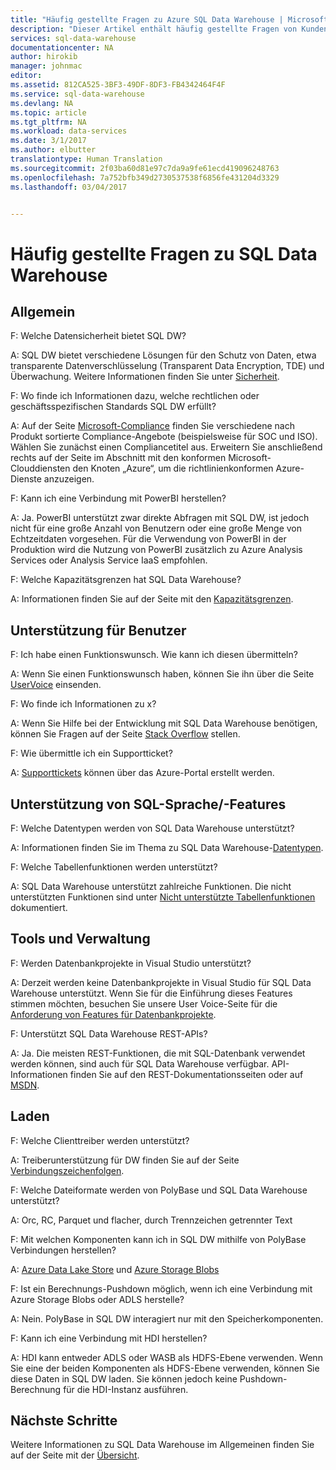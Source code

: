 ```yaml
---
title: "Häufig gestellte Fragen zu Azure SQL Data Warehouse | Microsoft-Dokumentation"
description: "Dieser Artikel enthält häufig gestellte Fragen von Kunden und Entwicklern zu Azure SQL Data Warehouse."
services: sql-data-warehouse
documentationcenter: NA
author: hirokib
manager: johnmac
editor: 
ms.assetid: 812CA525-3BF3-49DF-8DF3-FB4342464F4F
ms.service: sql-data-warehouse
ms.devlang: NA
ms.topic: article
ms.tgt_pltfrm: NA
ms.workload: data-services
ms.date: 3/1/2017
ms.author: elbutter
translationtype: Human Translation
ms.sourcegitcommit: 2f03ba60d81e97c7da9a9fe61ecd419096248763
ms.openlocfilehash: 7a752bfb349d2730537538f6856fe431204d3329
ms.lasthandoff: 03/04/2017


---
```


# <a name="sql-data-warehouse-frequently-asked-questions"></a>Häufig gestellte Fragen zu SQL Data Warehouse

## <a name="general"></a>Allgemein

F: Welche Datensicherheit bietet SQL DW?

A: SQL DW bietet verschiedene Lösungen für den Schutz von Daten, etwa transparente Datenverschlüsselung (Transparent Data Encryption, TDE) und Überwachung. Weitere Informationen finden Sie unter [Sicherheit].

F: Wo finde ich Informationen dazu, welche rechtlichen oder geschäftsspezifischen Standards SQL DW erfüllt?

A: Auf der Seite [Microsoft-Compliance] finden Sie verschiedene nach Produkt sortierte Compliance-Angebote (beispielsweise für SOC und ISO). Wählen Sie zunächst einen Compliancetitel aus. Erweitern Sie anschließend rechts auf der Seite im Abschnitt mit den konformen Microsoft-Clouddiensten den Knoten „Azure“, um die richtlinienkonformen Azure-Dienste anzuzeigen.
 
F: Kann ich eine Verbindung mit PowerBI herstellen?

A: Ja. PowerBI unterstützt zwar direkte Abfragen mit SQL DW, ist jedoch nicht für eine große Anzahl von Benutzern oder eine große Menge von Echtzeitdaten vorgesehen. Für die Verwendung von PowerBI in der Produktion wird die Nutzung von PowerBI zusätzlich zu Azure Analysis Services oder Analysis Service IaaS empfohlen. 

F: Welche Kapazitätsgrenzen hat SQL Data Warehouse?

A: Informationen finden Sie auf der Seite mit den [Kapazitätsgrenzen]. 

## <a name="user-support"></a>Unterstützung für Benutzer

F: Ich habe einen Funktionswunsch. Wie kann ich diesen übermitteln?

A: Wenn Sie einen Funktionswunsch haben, können Sie ihn über die Seite [UserVoice] einsenden.

F: Wo finde ich Informationen zu x?

A: Wenn Sie Hilfe bei der Entwicklung mit SQL Data Warehouse benötigen, können Sie Fragen auf der Seite [Stack Overflow] stellen. 

F: Wie übermittle ich ein Supportticket?

A: [Supporttickets] können über das Azure-Portal erstellt werden.

## <a name="sql-languagefeature-support"></a>Unterstützung von SQL-Sprache/-Features 

F: Welche Datentypen werden von SQL Data Warehouse unterstützt?

A: Informationen finden Sie im Thema zu SQL Data Warehouse-[Datentypen].

F: Welche Tabellenfunktionen werden unterstützt?

A: SQL Data Warehouse unterstützt zahlreiche Funktionen. Die nicht unterstützten Funktionen sind unter [Nicht unterstützte Tabellenfunktionen] dokumentiert.

## <a name="tooling-and-administration"></a>Tools und Verwaltung

F: Werden Datenbankprojekte in Visual Studio unterstützt?

A: Derzeit werden keine Datenbankprojekte in Visual Studio für SQL Data Warehouse unterstützt. Wenn Sie für die Einführung dieses Features stimmen möchten, besuchen Sie unsere User Voice-Seite für die [Anforderung von Features für Datenbankprojekte].

F: Unterstützt SQL Data Warehouse REST-APIs?

A: Ja. Die meisten REST-Funktionen, die mit SQL-Datenbank verwendet werden können, sind auch für SQL Data Warehouse verfügbar. API-Informationen finden Sie auf den REST-Dokumentationsseiten oder auf [MSDN].


## <a name="loading"></a>Laden

F: Welche Clienttreiber werden unterstützt?

A: Treiberunterstützung für DW finden Sie auf der Seite [Verbindungszeichenfolgen].

F: Welche Dateiformate werden von PolyBase und SQL Data Warehouse unterstützt?

A: Orc, RC, Parquet und flacher, durch Trennzeichen getrennter Text

F: Mit welchen Komponenten kann ich in SQL DW mithilfe von PolyBase Verbindungen herstellen? 

A: [Azure Data Lake Store] und [Azure Storage Blobs]

F: Ist ein Berechnungs-Pushdown möglich, wenn ich eine Verbindung mit Azure Storage Blobs oder ADLS herstelle? 

A: Nein. PolyBase in SQL DW interagiert nur mit den Speicherkomponenten. 

F: Kann ich eine Verbindung mit HDI herstellen?

A: HDI kann entweder ADLS oder WASB als HDFS-Ebene verwenden. Wenn Sie eine der beiden Komponenten als HDFS-Ebene verwenden, können Sie diese Daten in SQL DW laden. Sie können jedoch keine Pushdown-Berechnung für die HDI-Instanz ausführen. 

## <a name="next-steps"></a>Nächste Schritte
Weitere Informationen zu SQL Data Warehouse im Allgemeinen finden Sie auf der Seite mit der [Übersicht].


<!-- Article references -->
[UserVoice]: https://feedback.azure.com/forums/307516-sql-data-warehouse
[Verbindungszeichenfolgen]: ./sql-data-warehouse-connection-strings.md
[Stack Overflow]: http://stackoverflow.com/questions/tagged/azure-sqldw
[Supporttickets]: ./sql-data-warehouse-get-started-create-support-ticket.md
[Sicherheit]: ./sql-data-warehouse-overview-manage-security.md
[Microsoft-Compliance]: https://www.microsoft.com/en-us/trustcenter/compliance/complianceofferings
[Kapazitätsgrenzen]: ./sql-data-warehouse-service-capacity-limits.md
[Datentypen]: ./sql-data-warehouse-tables-data-types.md
[Nicht unterstützte Tabellenfunktionen]: ./sql-data-warehouse-tables-overview.md#unsupported-table-features
[Azure Data Lake Store]: ./sql-data-warehouse-load-from-azure-data-lake-store.md 
[Azure Storage Blobs]: ./sql-data-warehouse-load-from-azure-blob-storage-with-polybase.md
[Anforderung von Features für Datenbankprojekte]: https://feedback.azure.com/forums/307516-sql-data-warehouse/suggestions/13313247-database-project-from-visual-studio-to-support-azu
[MSDN]: https://msdn.microsoft.com/en-us/library/azure/mt163685.aspx
[Übersicht]: ./sql-data-warehouse-overview-faq.md
